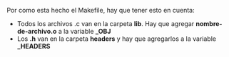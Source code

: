 Por como esta hecho el Makefile, hay que tener esto en cuenta: 
 
- Todos los archivos .c van en la carpeta **lib**. Hay que agregar **nombre-de-archivo.o** a la variable **_OBJ**
- Los **.h** van en la carpeta **headers** y hay que agregarlos a la variable **_HEADERS**
